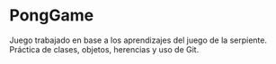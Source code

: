 # PongGame
Juego trabajado en base a los aprendizajes del juego de la serpiente.
Práctica de clases, objetos, herencias y uso de Git.
